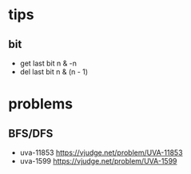 # tips

## bit
+ get last bit  n & -n
+ del last bit  n & (n - 1)

# problems

## BFS/DFS
+ uva-11853 https://vjudge.net/problem/UVA-11853
+ uva-1599  https://vjudge.net/problem/UVA-1599

